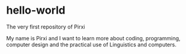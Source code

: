 # hello-world
The very first repository of Pirxi


My name is Pirxi and I want to learn more about coding, programming, computer design and the practical use of Linguistics and computers.
